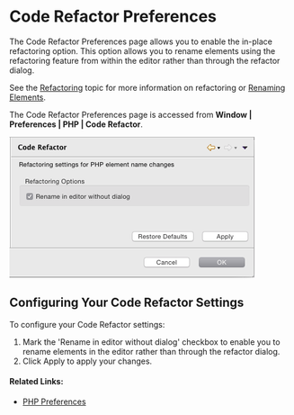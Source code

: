 # Code Refactor Preferences

<!--context:code_refactor_preferences-->

The Code Refactor Preferences page allows you to enable the in-place refactoring option. This option allows you to rename elements using the refactoring feature from within the editor rather than through the refactor dialog.

See the [Refactoring](../../016-concepts/076-refactoring.md) topic for more information on refactoring or [Renaming Elements](../../024-tasks/116-using_refactoring/016-renaming_elements).

The Code Refactor Preferences page is accessed from **Window | Preferences | PHP | Code Refactor**.

![code_refactor_preferences.png](images/code_refactor_preferences.png "Code Refactor Preferences") 

## Configuring Your Code Refactor Settings

<!--ref-start-->

To configure your Code Refactor settings:

1. Mark the 'Rename in editor without dialog' checkbox to enable you to rename elements in the editor rather than through the refactor dialog.
2. Click Apply to apply your changes.

<!--ref-end-->

<!--links-start-->

#### Related Links:

 * [PHP Preferences](000-index.md)

<!--links-end-->
